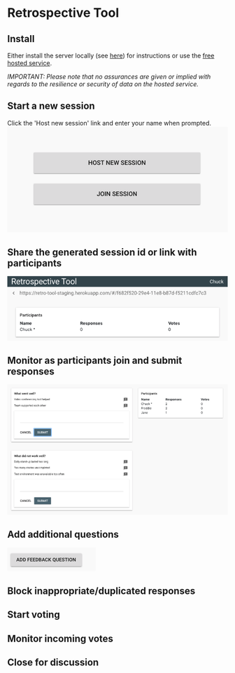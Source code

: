 # Retrospective Tool

## Install
Either install the server locally (see [here](https://github.com/alphaeadevelopment/retro-tool/blob/master/docs/README.md)) for instructions or use the
[free hosted service](https://retro-tool.herokuapp.com/).

_IMPORTANT: Please note that no assurances are given or implied with regards to the resilience or security of data on the hosted service._

## Start a new session
Click the 'Host new session' link and enter your name when prompted.
![Session Link](./static/images/launch-page.png "Launch Page")

## Share the generated session id or link with participants
![Session Link](./static/images/session-link.png "Session Link")

## Monitor as participants join and submit responses
![Responses](./static/images/responses.png "Responses")

## Add additional questions
![Add New Question](./static/images/add-new-question-button.png "Add New Question")

## Block inappropriate/duplicated responses

## Start voting

## Monitor incoming votes

## Close for discussion
